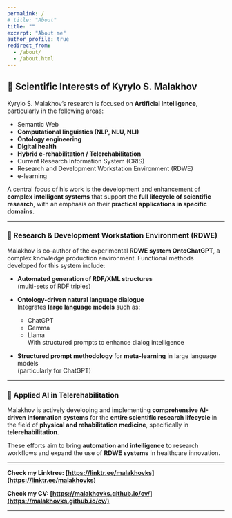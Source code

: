 ```yaml
---
permalink: /
# title: "About"
title: ""
excerpt: "About me"
author_profile: true
redirect_from: 
  - /about/
  - /about.html
---
```


## 🧠 Scientific Interests of Kyrylo S. Malakhov

Kyrylo S. Malakhov’s research is focused on **Artificial Intelligence**, particularly in the following areas:

* Semantic Web
* **Computational linguistics (NLP, NLU, NLI)**
* **Ontology engineering**
* **Digital health**
* **Hybrid e-rehabilitation / Telerehabilitation**
* Current Research Information System (CRIS)
* Research and Development Workstation Environment (RDWE)
* e-learning

A central focus of his work is the development and enhancement of **complex intelligent systems** that support the **full lifecycle of scientific research**, with an emphasis on their **practical applications in specific domains**.

---

### 🧰 Research & Development Workstation Environment (RDWE)

Malakhov is co-author of the experimental **RDWE system OntoChatGPT**, a complex knowledge production environment. Functional methods developed for this system include:

- **Automated generation of RDF/XML structures**  
  (multi-sets of RDF triples)

- **Ontology-driven natural language dialogue**  
  Integrates **large language models** such as:
  - ChatGPT
  - Gemma
  - Llama  
  With structured prompts to enhance dialog intelligence

- **Structured prompt methodology** for **meta-learning** in large language models  
  (particularly for ChatGPT)

---

### 🏥 Applied AI in Telerehabilitation

Malakhov is actively developing and implementing **comprehensive AI-driven information systems** for the **entire scientific research lifecycle** in the field of **physical and rehabilitation medicine**, specifically in **telerehabilitation**.

These efforts aim to bring **automation and intelligence** to research workflows and expand the use of **RDWE systems** in healthcare innovation.

---

**Check my Linktree: [https://linktr.ee/malakhovks](https://linktr.ee/malakhovks)**

**Check my CV: [https://malakhovks.github.io/cv/](https://malakhovks.github.io/cv/)**

---

<!-- **Sections [Talks](https://malakhovks.github.io/talks/), [CV](https://malakhovks.github.io/cv/) aren't ready yet** -->